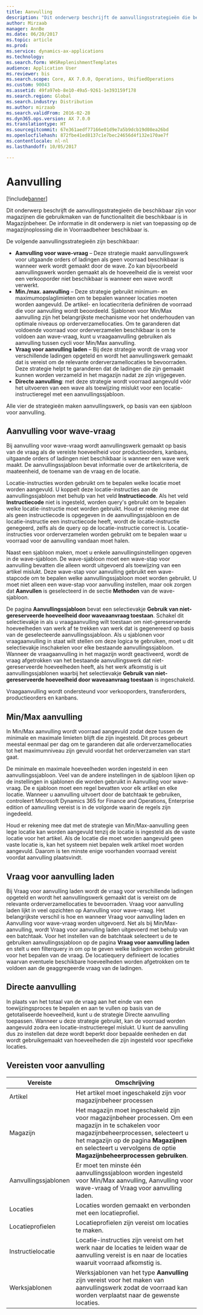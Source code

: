 ```yaml
---
title: Aanvulling
description: "Dit onderwerp beschrijft de aanvullingsstrategieën die beschikbaar zijn voor magazijnen die gebruikmaken van de functionaliteit die beschikbaar is in Magazijnbeheer."
author: Mirzaab
manager: AnnBe
ms.date: 06/20/2017
ms.topic: article
ms.prod: 
ms.service: dynamics-ax-applications
ms.technology: 
ms.search.form: WHSReplenishmentTemplates
audience: Application User
ms.reviewer: bis
ms.search.scope: Core, AX 7.0.0, Operations, UnifiedOperations
ms.custom: 90043
ms.assetid: 49fa97eb-8e10-49a5-9261-1e393159f178
ms.search.region: Global
ms.search.industry: Distribution
ms.author: mirzaab
ms.search.validFrom: 2016-02-28
ms.dyn365.ops.version: AX 7.0.0
ms.translationtype: HT
ms.sourcegitcommit: 67e361aedf77166e01d9e7a5b9dcb19d08ea26bd
ms.openlocfilehash: 872fbe41ed8137c1e7bec24656d4f132e170ae7f
ms.contentlocale: nl-nl
ms.lasthandoff: 10/05/2017

---
```


# <a name="replenishment"></a>Aanvulling

[!include[banner](../includes/banner.md)]

Dit onderwerp beschrijft de aanvullingsstrategieën die beschikbaar zijn voor magazijnen die gebruikmaken van de functionaliteit die beschikbaar is in Magazijnbeheer. De informatie in dit onderwerp is niet van toepassing op de magazijnoplossing die in Voorraadbeheer beschikbaar is.

De volgende aanvullingsstrategieën zijn beschikbaar:

- **Aanvulling voor wave-vraag** – Deze strategie maakt aanvullingswerk voor uitgaande orders of ladingen als geen voorraad beschikbaar is wanneer werk wordt gemaakt door de wave. Zo kan bijvoorbeeld aanvullingswerk worden gemaakt als de hoeveelheid die is vereist voor een verkooporder niet beschikbaar is wanneer een wave wordt verwerkt.
- **Min./max. aanvulling** – Deze strategie gebruikt minimum- en maximumopslaglimieten om te bepalen wanneer locaties moeten worden aangevuld. De artikel- en locatiecriteria definiëren de voorraad die voor aanvulling wordt beoordeeld. Sjablonen voor Min/Max aanvulling zijn het belangrijkste mechanisme voor het onderhouden van optimale niveaus op orderverzamellocaties. Om te garanderen dat voldoende voorraad voor orderverzamelen beschikbaar is om te voldoen aan wave-vraag, kunt u vraagaanvulling gebruiken als aanvulling tussen cycli voor Min/Max aanvulling.
- **Vraag voor aanvulling laden** – Bij deze strategie wordt de vraag voor verschillende ladingen opgeteld en wordt het aanvullingswerk gemaakt dat is vereist om de relevante orderverzamellocaties te bevoorraden. Deze strategie helpt te garanderen dat de ladingen die zijn gemaakt kunnen worden verzameld in het magazijn nadat ze zijn vrijgegeven.
- **Directe aanvulling**: met deze strategie wordt voorraad aangevuld vóór het uitvoeren van een wave als toewijzing mislukt voor een locatie-instructieregel met een aanvullingssjabloon. 

Alle vier de strategieën maken aanvullingswerk, op basis van een sjabloon voor aanvulling.

## <a name="wave-demand-replenishment"></a>Aanvulling voor wave-vraag
Bij aanvulling voor wave-vraag wordt aanvullingswerk gemaakt op basis van de vraag als de vereiste hoeveelheid voor productieorders, kanbans, uitgaande orders of ladingen niet beschikbaar is wanneer een wave werk maakt. De aanvullingssjabloon bevat informatie over de artikelcriteria, de maateenheid, de toename van de vraag en de locatie. 

Locatie-instructies worden gebruikt om te bepalen welke locatie moet worden aangevuld. U koppelt deze locatie-instructies aan de aanvullingssjabloon met behulp van het veld **Instructiecode**. Als het veld **Instructiecode** niet is ingesteld, worden query's gebruikt om te bepalen welke locatie-instructie moet worden gebruikt. Houd er rekening mee dat als geen instructiecode is opgegeven in de aanvullingssjabloon en de locatie-instructie een instructiecode heeft, wordt de locatie-instructie genegeerd, zelfs als de query op de locatie-instructie correct is. Locatie-instructies voor orderverzamelen worden gebruikt om te bepalen waar u voorraad voor de aanvulling vandaan moet halen. 

Naast een sjabloon maken, moet u enkele aanvullingsinstellingen opgeven in de wave-sjabloon. De wave-sjabloon moet een wave-stap voor aanvulling bevatten die alleen wordt uitgevoerd als toewijzing van een artikel mislukt. Deze wave-stap voor aanvulling gebruikt een wave-stapcode om te bepalen welke aanvullingssjabloon moet worden gebruikt. U moet niet alleen een wave-stap voor aanvulling instellen, maar ook zorgen dat **Aanvullen** is geselecteerd in de sectie **Methoden** van de wave-sjabloon. 

De pagina **Aanvullingssjabloon** bevat een selectievakje **Gebruik van niet-gereserveerde hoeveelheid door waveaanvraag toestaan**. Schakel dit selectievakje in als u vraagaanvulling wilt toestaan om niet-gereserveerde hoeveelheden van werk af te trekken van werk dat is gegenereerd op basis van de geselecteerde aanvullingssjabloon. Als u sjablonen voor vraagaanvulling in staat wilt stellen om deze logica te gebruiken, moet u dit selectievakje inschakelen voor elke bestaande aanvullingssjabloon. Wanneer de vraagaanvulling in het magazijn wordt geactiveerd, wordt de vraag afgetrokken van het bestaande aanvullingswerk dat niet-gereserveerde hoeveelheden heeft, als het werk afkomstig is uit aanvullingssjablonen waarbij het selectievakje **Gebruik van niet-gereserveerde hoeveelheid door waveaanvraag toestaan** is ingeschakeld.

Vraagaanvulling wordt ondersteund voor verkooporders, transferorders, productieorders en kanbans. 

## <a name="minmax-replenishment"></a>Min/Max aanvulling
In Min/Max aanvulling wordt voorraad aangevuld zodat deze tussen de minimale en maximale limieten blijft die zijn ingesteld. Dit proces gebeurt meestal eenmaal per dag om te garanderen dat alle orderverzamellocaties tot het maximumniveau zijn gevuld voordat het orderverzamelen van start gaat. 

De minimale en maximale hoeveelheden worden ingesteld in een aanvullingssjabloon. Veel van de andere instellingen in de sjabloon lijken op de instellingen in sjablonen die worden gebruikt in Aanvulling voor wave-vraag. De e sjabloon moet een regel bevatten voor elk artikel en elke locatie. Wanneer u aanvulling uitvoert door de batchtaak te gebruiken, controleert Microsoft Dynamics 365 for Finance and Operations, Enterprise edition of aanvulling vereist is in de volgorde waarin de regels zijn ingedeeld. 

Houd er rekening mee dat met de strategie van Min/Max-aanvulling geen lege locatie kan worden aangevuld tenzij de locatie is ingesteld als de vaste locatie voor het artikel. Als de locatie die moet worden aangevuld geen vaste locatie is, kan het systeem niet bepalen welk artikel moet worden aangevuld. Daarom is ten minste enige voorhanden voorraad vereist voordat aanvulling plaatsvindt.

## <a name="load-demand-replenishment"></a>Vraag voor aanvulling laden
Bij Vraag voor aanvulling laden wordt de vraag voor verschillende ladingen opgeteld en wordt het aanvullingswerk gemaakt dat is vereist om de relevante orderverzamellocaties te bevoorraden. Vraag voor aanvulling laden lijkt in veel opzichten op Aanvulling voor wave-vraag. Het belangrijkste verschil is hoe en wanneer Vraag voor aanvulling laden en Aanvulling voor wave-vraag worden uitgevoerd. Net als bij Min/Max-aanvulling, wordt Vraag voor aanvulling laden uitgevoerd met behulp van een batchtaak. Voor het instellen van de batchtaak selecteert u de te gebruiken aanvullingssjabloon op de pagina **Vraag voor aanvulling laden** en stelt u een filterquery in om op te geven welke ladingen worden gebruikt voor het bepalen van de vraag. De locatiequery definieert de locaties waarvan eventuele beschikbare hoeveelheden worden afgetrokken om te voldoen aan de geaggregeerde vraag van de ladingen.

## <a name="immediate-replenishment"></a>Directe aanvulling
In plaats van het totaal van de vraag aan het einde van een toewijzingsproces te bepalen en aan te vullen op basis van de getotaliseerde hoeveelheid, kunt u de strategie Directe aanvulling toepassen. Wanneer u deze strategie gebruikt, kan de voorraad worden aangevuld zodra een locatie-instructieregel mislukt. U kunt de aanvulling dus zo instellen dat deze wordt beperkt door bepaalde eenheden en dat wordt gebruikgemaakt van hoeveelheden die zijn ingesteld voor specifieke locaties.

## <a name="replenishment-prerequisites"></a>Vereisten voor aanvulling
| Vereiste            | Omschrijving |
|-------------------------|-------------|
| Artikel                    | Het artikel moet ingeschakeld zijn voor magazijnbeheer processen |
| Magazijn               | Het magazijn moet ingeschakeld zijn voor magazijnbeheer processen. Om een magazijn in te schakelen voor magazijnbeheerprocessen, selecteert u het magazijn op de pagina **Magazijnen** en selecteert u vervolgens de optie **Magazijnbeheerprocessen gebruiken**. |
| Aanvullingssjablonen | Er moet ten minste één aanvullingssjabloon worden ingesteld voor Min/Max aanvulling, Aanvulling voor wave-vraag of Vraag voor aanvulling laden. |
| Locaties               | Locaties worden gemaakt en verbonden met een locatieprofiel. |
| Locatieprofielen       | Locatieprofielen zijn vereist om locaties te maken. |
| Instructielocatie     | Locatie-instructies zijn vereist om het werk naar de locaties te leiden waar de aanvulling vereist is en naar de locaties waaruit voorraad afkomstig is. |
| Werksjablonen          | Werksjablonen van het type **Aanvulling** zijn vereist voor het maken van aanvullingswerk zodat de voorraad kan worden verplaatst naar de gewenste locaties. |

